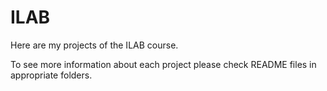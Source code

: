 # ILAB
Here are my projects of the ILAB course.

To see more information about each project please check README files in appropriate folders.

